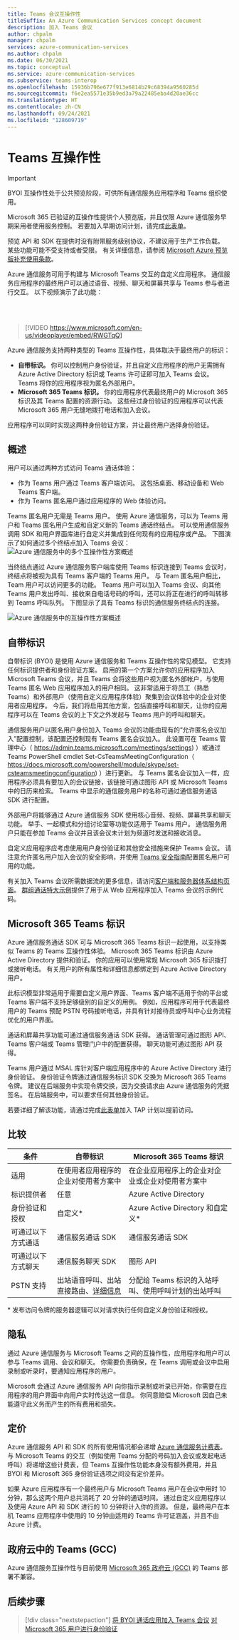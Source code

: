 ```yaml
---
title: Teams 会议互操作性
titleSuffix: An Azure Communication Services concept document
description: 加入 Teams 会议
author: chpalm
manager: chpalm
services: azure-communication-services
ms.author: chpalm
ms.date: 06/30/2021
ms.topic: conceptual
ms.service: azure-communication-services
ms.subservice: teams-interop
ms.openlocfilehash: 15936b796e677f913e6814b29c68394a9560285d
ms.sourcegitcommit: f6e2ea5571e35b9ed3a79a22485eba4d20ae36cc
ms.translationtype: HT
ms.contentlocale: zh-CN
ms.lasthandoff: 09/24/2021
ms.locfileid: "128609719"
---
```

# <a name="teams-interoperability"></a>Teams 互操作性

> [!IMPORTANT]
> BYOI 互操作性处于公共预览阶段，可供所有通信服务应用程序和 Teams 组织使用。
>
> Microsoft 365 已验证的互操作性提供个人预览版，并且仅限 Azure 通信服务早期采用者使用服务控制。 若要加入早期访问计划，请完成[此表单](https://forms.office.com/Pages/ResponsePage.aspx?id=v4j5cvGGr0GRqy180BHbR8MfnD7fOYZEompFbYDoD4JUMkdYT0xKUUJLR001ODdQRk1ITTdOMlRZNSQlQCN0PWcu)。
>
> 预览 API 和 SDK 在提供时没有附带服务级别协议，不建议用于生产工作负载。 某些功能可能不受支持或者受限。 有关详细信息，请参阅 [Microsoft Azure 预览版补充使用条款](https://azure.microsoft.com/support/legal/preview-supplemental-terms/)。

Azure 通信服务可用于构建与 Microsoft Teams 交互的自定义应用程序。 通信服务应用程序的最终用户可以通过语音、视频、聊天和屏幕共享与 Teams 参与者进行交互。 以下视频演示了此功能：


<br>
<br>


> [!VIDEO https://www.microsoft.com/en-us/videoplayer/embed/RWGTqQ]


Azure 通信服务支持两种类型的 Teams 互操作性，具体取决于最终用户的标识：

- **自带标识。** 你可以控制用户身份验证，并且自定义应用程序的用户无需拥有 Azure Active Directory 标识或 Teams 许可证即可加入 Teams 会议。 Teams 将你的应用程序视为匿名外部用户。
- **Microsoft 365 Teams 标识。** 你的应用程序代表最终用户的 Microsoft 365 标识及其 Teams 配置的资源行动。 这些经过身份验证的应用程序可以代表 Microsoft 365 用户无缝地拨打电话和加入会议。

应用程序可以同时实现这两种身份验证方案，并让最终用户选择身份验证。

## <a name="overview"></a>概述

用户可以通过两种方式访问 Teams 通话体验：

- 作为 Teams 用户通过 Teams 客户端访问。 这包括桌面、移动设备和 Web Teams 客户端。 
- 作为 Teams 匿名用户通过应用程序的 Web 体验访问。 

Teams 匿名用户无需是 Teams 用户。 使用 Azure 通信服务，可以为 Teams 用户和 Teams 匿名用户生成和自定义新的 Teams 通话终结点。 可以使用通信服务调用 SDK 和用户界面库进行自定义并集成到任何现有的应用程序或产品。 下图演示了如何通过多个终结点加入 Teams 会议：![Azure 通信服务中的多个互操作性方案概述](./media/teams-identities/teams_interop_overview.png)

当终结点通过 Azure 通信服务客户端库使用 Teams 标识连接到 Teams 会议时，终结点将被视为具有 Teams 客户端的 Teams 用户。 与 Team 匿名用户相比，Team 用户可以访问更多的功能。 Teams 用户可以加入 Teams 会议、向其他 Teams 用户发出呼叫、接收来自电话号码的呼叫，还可以将正在进行的呼叫转移到 Teams 呼叫队列。 下图显示了具有 Teams 标识的通信服务终结点的连接。

![Azure 通信服务中的互操作性方案概述](./media/teams-identities/teams_interop_m365_identity_interop_overview.png)

## <a name="bring-your-own-identity"></a>自带标识

自带标识 (BYOI) 是使用 Azure 通信服务和 Teams 互操作性的常见模型。 它支持任何标识提供者和身份验证方案。 启用的第一个方案允许你的应用程序加入 Microsoft Teams 会议，并且 Teams 会将这些用户视为匿名外部帐户，与使用 Teams 匿名 Web 应用程序加入的用户相同。 这非常适用于将员工（熟悉 Teams）和外部用户（使用自定义应用程序体验）聚集到会议体验中的企业对使用者应用程序。 今后，我们将启用其他方案，包括直接呼叫和聊天，让你的应用程序可以在 Teams 会议的上下文之外发起与 Teams 用户的呼叫和聊天。

通信服务用户以匿名用户身份加入 Teams 会议的功能由现有的“允许匿名会议加入”配置控制，该配置还控制现有 Teams 匿名会议加入。  此设置可在 Teams 管理中心（ https://admin.teams.microsoft.com/meetings/settings) ）或通过 Teams PowerShell cmdlet Set-CsTeamsMeetingConfiguration（ https://docs.microsoft.com/powershell/module/skype/set-csteamsmeetingconfiguration) ）进行更新。 与 Teams 匿名会议加入一样，应用程序必须具有要加入的会议链接，该链接可通过图形 API 或 Microsoft Teams 中的日历来检索。  Teams 中显示的通信服务用户的名称可通过通信服务通话 SDK 进行配置。

外部用户将能够通过 Azure 通信服务 SDK 使用核心音频、视频、屏幕共享和聊天功能。 举手、一起模式和分组讨论室等功能仅适用于 Teams 用户。 通信服务用户只能在参加 Teams 会议并且该会议未计划为频道时发送和接收消息。

自定义应用程序应考虑使用用户身份验证和其他安全措施来保护 Teams 会议。 请注意允许匿名用户加入会议的安全影响，并使用 [Teams 安全指南](/microsoftteams/teams-security-guide#addressing-threats-to-teams-meetings)配置匿名用户可用的功能。

有关加入 Teams 会议所需数据流的更多信息，请访问[客户端和服务器体系结构页面](client-and-server-architecture.md)。 [群组通话特大示例](../samples/calling-hero-sample.md)提供了用于从 Web 应用程序加入 Teams 会议的示例代码。

## <a name="microsoft-365-teams-identity"></a>Microsoft 365 Teams 标识
Azure 通信服务通话 SDK 可与 Microsoft 365 Teams 标识一起使用，以支持类似 Teams 的 Teams 互操作性体验。 Microsoft 365 Teams 标识由 Azure Active Directory 提供和验证。 你的应用可以使用常规 Microsoft 365 标识拨打或接听电话。 有关用户的所有属性和详细信息都绑定到 Azure Active Directory 用户。

此标识模型非常适用于需要自定义用户界面、Teams 客户端不适用于你的平台或 Teams 客户端不支持足够级别的自定义的用例。 例如，应用程序可用于代表最终用户的 Teams 预配 PSTN 号码接听电话，并具有针对接待员或呼叫中心业务流程优化的用户界面。  

通话和屏幕共享功能可通过通信服务通话 SDK 获得。 通话管理可通过图形 API、Teams 客户端或 Teams 管理门户中的配置获得。 聊天功能可通过图形 API 获得。

Teams 用户通过 MSAL 库针对客户端应用程序中的 Azure Active Directory 进行身份验证。 身份验证令牌通过通信服务标识 SDK 交换为 Microsoft 365 Teams 令牌。 建议在后端服务中实现令牌交换，因为交换请求由 Azure 通信服务的凭据签名。 在后端服务中，可以要求任何其他身份验证。

若要详细了解该功能，请通过完成[此表单](https://forms.office.com/Pages/ResponsePage.aspx?id=v4j5cvGGr0GRqy180BHbR8MfnD7fOYZEompFbYDoD4JUMkdYT0xKUUJLR001ODdQRk1ITTdOMlRZNSQlQCN0PWcu)加入 TAP 计划以提前访问。

## <a name="comparison"></a>比较

|条件|自带标识| Microsoft 365 Teams 标识|
|---|---|---|
|适用| 在使用者应用程序的企业对使用者方案中 | 在企业应用程序上的企业对企业或企业对使用者方案中 |
|标识提供者|任意|Azure Active Directory|
|身份验证和授权|自定义*| Azure Active Directory 和自定义*|
|可通过以下方式通话 | 通信服务通话 SDK | 通信服务通话 SDK |
|可通过以下方式聊天 | 通信服务聊天 SDK | 图形 API |
|PSTN 支持| 出站语音呼叫、出站直接路由、[详细信息](./telephony-sms/telephony-concept.md) | 分配给 Teams 标识的入站呼叫、使用呼叫计划的出站呼叫|

\* 发布访问令牌的服务器逻辑可以对请求执行任何自定义身份验证和授权。

## <a name="privacy"></a>隐私
通过 Azure 通信服务与 Microsoft Teams 之间的互操作性，应用程序和用户可以参与 Teams 调用、会议和聊天。 你需要负责确保，在 Teams 调用或会议中启用录制或听录时，要通知应用程序的用户。

Microsoft 会通过 Azure 通信服务 API 向你指示录制或听录已开始，你需要在应用程序的用户界面中向用户实时传达这一信息。 你同意赔偿 Microsoft 因自己未能遵守此义务而产生的所有费用和损失。

## <a name="pricing"></a>定价
Azure 通信服务 API 和 SDK 的所有使用情况都会递增 [Azure 通信服务计费表](https://azure.microsoft.com/pricing/details/communication-services/)。 与 Microsoft Teams 的交互（例如使用 Teams 分配的号码加入会议或发起电话呼叫）将递增这些计费表，但 Teams 互操作性功能本身没有额外费用，并且 BYOI 和 Microsoft 365 身份验证选项之间没有定价差异。

如果 Azure 应用程序有一个最终用户与 Microsoft Teams 用户在会议中用时 10 分钟，那么这两个用户总共消耗了 20 分钟的通话时间。 通过自定义应用程序以及使用 Azure API 和 SDK 进行的 10 分钟将计入你的资源。 但是，最终用户在本机 Teams 应用程序中使用的 10 分钟由适用的 Teams 许可证涵盖，并且不由 Azure 计费。

## <a name="teams-in-government-clouds-gcc"></a>政府云中的 Teams (GCC)
Azure 通信服务互操作性与目前使用 [Microsoft 365 政府云 (GCC)](/MicrosoftTeams/plan-for-government-gcc) 的 Teams 部署不兼容。

## <a name="next-steps"></a>后续步骤

> [!div class="nextstepaction"]
> [将 BYOI 通话应用加入 Teams 会议](../quickstarts/voice-video-calling/get-started-teams-interop.md)
> [对 Microsoft 365 用户进行身份验证](../quickstarts/manage-teams-identity.md)
